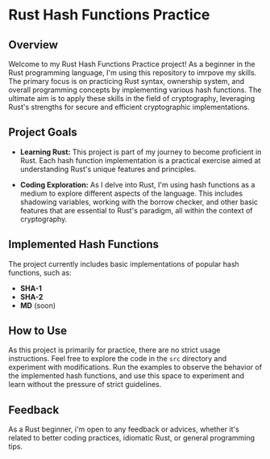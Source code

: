 # Rust Hash Functions Practice

## Overview

Welcome to my Rust Hash Functions Practice project! As a beginner in the Rust programming language, I'm using this repository to imrpove my skills. The primary focus is on practicing Rust syntax, ownership system, and overall programming concepts by implementing various hash functions. The ultimate aim is to apply these skills in the field of cryptography, leveraging Rust's strengths for secure and efficient cryptographic implementations.

## Project Goals

- **Learning Rust:** This project is part of my journey to become proficient in Rust. Each hash function implementation is a practical exercise aimed at understanding Rust's unique features and principles.

- **Coding Exploration:** As I delve into Rust, I'm using hash functions as a medium to explore different aspects of the language. This includes shadowing variables, working with the borrow checker, and other basic features that are essential to Rust's paradigm, all within the context of cryptography.

## Implemented Hash Functions

The project currently includes basic implementations of popular hash functions, such as:
- **SHA-1**
- **SHA-2**
- **MD** (soon)

## How to Use

As this project is primarily for practice, there are no strict usage instructions. Feel free to explore the code in the `src` directory and experiment with modifications. Run the examples to observe the behavior of the implemented hash functions, and use this space to experiment and learn without the pressure of strict guidelines.

## Feedback

As a Rust beginner, i'm open to any feedback or advices, whether it's related to better coding practices, idiomatic Rust, or general programming tips.

